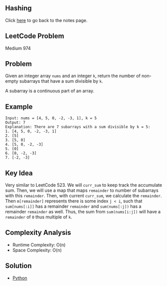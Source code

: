 ## Hashing
Click [here](../notes.md) to go back to the notes page.

## LeetCode Problem
Medium 974

## Problem
Given an integer array `nums` and an integer `k`, return the number of non-empty subarrays that have a sum divisible by `k`.

A subarray is a continuous part of an array.

## Example
```
Input: nums = [4, 5, 0, -2, -3, 1], k = 5
Output: 7
Explanation: There are 7 subarrays with a sum divisible by k = 5:
1. [4, 5, 0, -2, -3, 1]
2. [5]
3. [5, 0]
4. [5, 0, -2, -3]
5. [0]
6. [0, -2, -3]
7. [-2, -3]
```

## Key Idea
Very similar to LeetCode 523. We will `curr_sum` to keep track the accumulate sum. Then, we will use a map that maps `remainder` to number of subarrays with this `remainder`. Then, with current `curr_sum`, we calculate the `remainder`. Then `m[remainder]` represents there is some index `j < i`, such that `sum[nums[:i]]` has a remainder `remainder` and `sum(nums[:j])` has a remainder `remainder` as well. Thus, the sum from `sum(nums[i:j])` will have a `remainder` of `0` thus multiple of `k`. 

## Complexity Analysis
- Runtime Complexity: O(n)
- Space Complexity: O(n)

## Solution
- [Python](./solution.py)